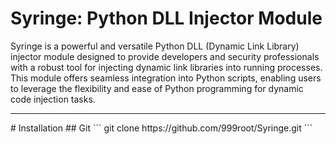 # Syringe: Python DLL Injector Module
Syringe is a powerful and versatile Python DLL (Dynamic Link Library) injector module designed to provide developers and security professionals with a robust tool for injecting dynamic link libraries into running processes. This module offers seamless integration into Python scripts, enabling users to leverage the flexibility and ease of Python programming for dynamic code injection tasks.
<br>
<hr>
# Installation
## Git
```
git clone https://github.com/999root/Syringe.git
```
